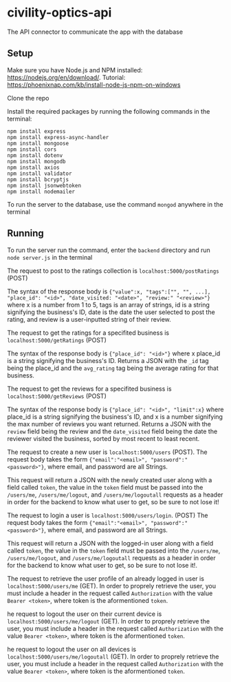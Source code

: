 # civility-optics-api
The API connector to communicate the app with the database

## Setup

Make sure you have Node.js and NPM installed: https://nodejs.org/en/download/. Tutorial: https://phoenixnap.com/kb/install-node-js-npm-on-windows

Clone the repo

Install the required packages by running the following commands in the terminal:

```
npm install express
npm install express-async-handler
npm install mongoose
npm install cors
npm install dotenv
npm install mongodb
npm install axios
npm install validator
npm install bcryptjs
npm install jsonwebtoken
npm install nodemailer
```

To run the server to the database, use the command `mongod` anywhere in the terminal

## Running

To run the server run the command, enter the `backend` directory and run `node server.js` in the terminal

The request to post to the ratings collection is `localhost:5000/postRatings` (POST)

The syntax of the response body is `{"value":x, "tags":["", "", ...], "place_id": "<id>", "date_visited: "<date>", "review:" "<review>"}` where x is a number from 1 to 5, tags is an array of strings, id is a string signifying the business's ID, date is the date the user selected to post the rating, and review is a user-inputted string of their review.


The request to get the ratings for a specifited business is `localhost:5000/getRatings` (POST)

The syntax of the response body is `{"place_id": "<id>"}` where x place_id is a string signifying the business's ID. Returns a JSON with the `_id` tag being the place_id and the `avg_rating` tag being the average rating for that business.


The request to get the reviews for a specifited business is `localhost:5000/getReviews` (POST)

The syntax of the response body is `{"place_id": "<id>", "limit":x}` where place_id is a string signifying the business's ID, and x is a number signifying the max number of reviews you want returned. Returns a JSON with the `review` field being the review and the `date_visited` field being the date the reviewer visited the business, sorted by most recent to least recent.


The request to create a new user is `localhost:5000/users` (POST). The request body takes the form `{"email":"<email>", "password":"<password>"}`, where email, and password are all Strings.

This request will return a JSON with the newly created user along with a field called `token`, the value in the `token` field must be passed into the `/users/me`, `/users/me/logout`, and `/users/me/logoutall` requests as a header in order for the backend to know what user to get, so be sure to not lose it!


The request to login a user is `localhost:5000/users/login`. (POST) The request body takes the form `{"email":"<email>", "password":"<password>"}`, where email, and password are all Strings.

This request will return a JSON with the logged-in user along with a field called `token`, the value in the `token` field must be passed into the `/users/me`, `/users/me/logout`, and `/users/me/logoutall` requests as a header in order for the backend to know what user to get, so be sure to not lose it!.


The request to retrieve the user profile of an already logged in user is `localhost:5000/users/me` (GET).
In order to proprely retrieve the user, you must include a header in the request called `Authorization` with the value `Bearer <token>`, where token is the aformentioned `token`.


he request to logout the user on their current device is `localhost:5000/users/me/logout` (GET).
In order to proprely retrieve the user, you must include a header in the request called `Authorization` with the value `Bearer <token>`, where token is the aformentioned `token`.


he request to logout the user on all devices is `localhost:5000/users/me/logoutall` (GET).
In order to proprely retrieve the user, you must include a header in the request called `Authorization` with the value `Bearer <token>`, where token is the aformentioned `token`.